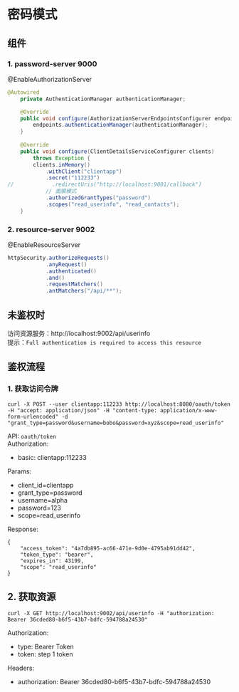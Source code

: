 # 密码模式

## 组件
### 1. password-server 9000

@EnableAuthorizationServer

```java
@Autowired
    private AuthenticationManager authenticationManager;

    @Override
    public void configure(AuthorizationServerEndpointsConfigurer endpoints) throws Exception {
        endpoints.authenticationManager(authenticationManager);
    }
    
    @Override
    public void configure(ClientDetailsServiceConfigurer clients)
        throws Exception {
        clients.inMemory()
            .withClient("clientapp")
            .secret("112233")
//            .redirectUris("http://localhost:9001/callback")
            // 面膜模式
            .authorizedGrantTypes("password")
            .scopes("read_userinfo", "read_contacts");
    } 
```

### 2. resource-server 9002

@EnableResourceServer

```java
httpSecurity.authorizeRequests()
            .anyRequest()
            .authenticated()
            .and()
            .requestMatchers()
            .antMatchers("/api/**");
```

## 未鉴权时
访问资源服务：http://localhost:9002/api/userinfo  
提示：`Full authentication is required to access this resource`


## 鉴权流程
### 1. 获取访问令牌

```
curl -X POST --user clientapp:112233 http://localhost:8080/oauth/token -H "accept: application/json" -H "content-type: application/x-www-form-urlencoded" -d "grant_type=password&username=bobo&password=xyz&scope=read_userinfo"
```


API: `oauth/token`  
Authorization:
- basic: clientapp:112233 

Params:
- client_id=clientapp
- grant_type=password
- username=alpha
- password=123
- scope=read_userinfo

Response:
```
{
    "access_token": "4a7db895-ac66-471e-9d0e-4795ab91dd42",
    "token_type": "bearer",
    "expires_in": 43199,
    "scope": "read_userinfo"
}
```



## 2. 获取资源

```
curl -X GET http://localhost:9002/api/userinfo -H "authorization: Bearer 36cded80-b6f5-43b7-bdfc-594788a24530"
```

Authorization:
- type: Bearer Token
- token: step 1 token

Headers:
- authorization: Bearer 36cded80-b6f5-43b7-bdfc-594788a24530